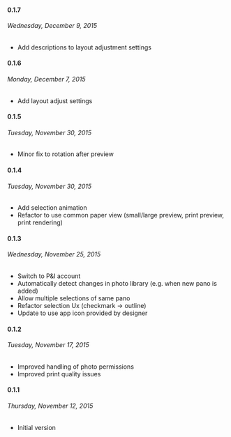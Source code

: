 #### 0.1.7
###### Wednesday, December 9, 2015

- Add descriptions to layout adjustment settings

#### 0.1.6
###### Monday, December 7, 2015

- Add layout adjust settings

#### 0.1.5
###### Tuesday, November 30, 2015

- Minor fix to rotation after preview 

#### 0.1.4
###### Tuesday, November 30, 2015

- Add selection animation
- Refactor to use common paper view (small/large preview, print preview, print rendering)

#### 0.1.3
###### Wednesday, November 25, 2015

- Switch to P&I account
- Automatically detect changes in photo library (e.g. when new pano is added)
- Allow multiple selections of same pano
- Refactor selection Ux (checkmark -> outline)
- Update to use app icon provided by designer

#### 0.1.2
###### Tuesday, November 17, 2015

- Improved handling of photo permissions
- Improved print quality issues

#### 0.1.1
###### Thursday, November 12, 2015

- Initial version
